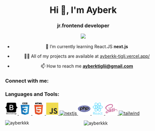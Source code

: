<div align="center">
  <h1 align="center">Hi 👋, I'm Ayberk</h1>
  <h3 align="center">jr.frontend developer</h3>
  
  <img src="https://media3.giphy.com/media/v1.Y2lkPTc5MGI3NjExZnh0cjF6eGczZHZ2YXRqd2dmem5leXppZWs5b3NxeDhyNjB2aTBudCZlcD12MV9pbnRlcm5hbF9naWZfYnlfaWQmY3Q9Zw/qgQUggAC3Pfv687qPC/giphy.gif" style="width=100%; height=100px">
  
  - 🌱 I’m currently learning React.JS **next.js**
  
  - 👨‍💻 All of my projects are available at [ayberkk-tigli.vercel.app/](ayberkk-tigli.vercel.app/)
  
  - 📫 How to reach me **ayberktiglii@gmail.com**
  
  <h3 align="left">Connect with me:</h3>
  <p align="left">
  </p>
  
  <h3 align="left">Languages and Tools:</h3>
  <p align="left"> <a href="https://getbootstrap.com" target="_blank" rel="noreferrer"> <img src="https://raw.githubusercontent.com/devicons/devicon/master/icons/bootstrap/bootstrap-plain-wordmark.svg" alt="bootstrap" width="40" height="40"/> </a> <a href="https://www.w3schools.com/css/" target="_blank" rel="noreferrer"> <img src="https://raw.githubusercontent.com/devicons/devicon/master/icons/css3/css3-original-wordmark.svg" alt="css3" width="40" height="40"/> </a> <a href="https://www.w3.org/html/" target="_blank" rel="noreferrer"> <img src="https://raw.githubusercontent.com/devicons/devicon/master/icons/html5/html5-original-wordmark.svg" alt="html5" width="40" height="40"/> </a> <a href="https://developer.mozilla.org/en-US/docs/Web/JavaScript" target="_blank" rel="noreferrer"> <img src="https://raw.githubusercontent.com/devicons/devicon/master/icons/javascript/javascript-original.svg" alt="javascript" width="40" height="40"/> </a> <a href="https://nextjs.org/" target="_blank" rel="noreferrer"> <img src="https://cdn.worldvectorlogo.com/logos/nextjs-2.svg" alt="nextjs" width="40" height="40"/> </a> <a href="https://www.php.net" target="_blank" rel="noreferrer"> <img src="https://raw.githubusercontent.com/devicons/devicon/master/icons/php/php-original.svg" alt="php" width="40" height="40"/> </a> <a href="https://reactjs.org/" target="_blank" rel="noreferrer"> <img src="https://raw.githubusercontent.com/devicons/devicon/master/icons/react/react-original-wordmark.svg" alt="react" width="40" height="40"/> </a> <a href="https://sass-lang.com" target="_blank" rel="noreferrer"> <img src="https://raw.githubusercontent.com/devicons/devicon/master/icons/sass/sass-original.svg" alt="sass" width="40" height="40"/> </a> <a href="https://tailwindcss.com/" target="_blank" rel="noreferrer"> <img src="https://www.vectorlogo.zone/logos/tailwindcss/tailwindcss-icon.svg" alt="tailwind" width="40" height="40"/> </a> </p>
  
  <p><img align="left" src="https://github-readme-stats.vercel.app/api/top-langs?username=ayberkkk&show_icons=true&locale=en&layout=compact" alt="ayberkkk" /></p>
  
  <p>&nbsp;<img align="center" src="https://github-readme-stats.vercel.app/api?username=ayberkkk&show_icons=true&locale=en" alt="ayberkkk" /></p>

</div>  
